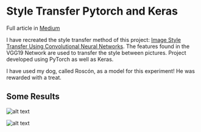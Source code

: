 # Style Transfer Pytorch and Keras

Full article in [Medium](https://medium.com/analytics-vidhya/style-transfer-pytorch-84cf2e9ba86d)

I have recreated the style transfer method of this project: [Image Style Transfer Using Convolutional Neural Networks](https://www.cv-foundation.org/openaccess/content_cvpr_2016/papers/Gatys_Image_Style_Transfer_CVPR_2016_paper.pdf). The features found in the VGG19 Network are used to transfer the style between pictures. Project developed using PyTorch as well as Keras.

I have used my dog, called Roscón, as a model for this experiment! He was rewarded with a treat.

## Some Results

![alt text](https://github.com/alejandrods/Style_Transfer_PyTorch/blob/master/images/Hockney_Result.PNG)

![alt text](https://github.com/alejandrods/Style_Transfer_PyTorch/blob/master/images/Sorolla_Result.PNG)


